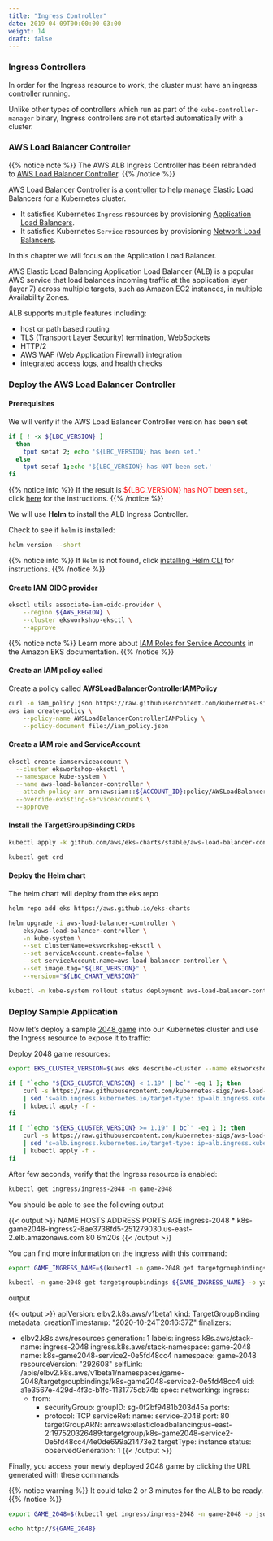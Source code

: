 ```yaml
---
title: "Ingress Controller"
date: 2019-04-09T00:00:00-03:00
weight: 14
draft: false
---
```


### Ingress Controllers

In order for the Ingress resource to work, the cluster must have an ingress controller running.

Unlike other types of controllers which run as part of the `kube-controller-manager` binary, Ingress controllers are not started automatically with a cluster.

### AWS Load Balancer Controller

{{% notice note %}}
The AWS ALB Ingress Controller has been rebranded to [AWS Load Balancer Controller](https://github.com/kubernetes-sigs/aws-load-balancer-controller).
{{% /notice %}}

AWS Load Balancer Controller is a [controller](https://kubernetes.io/docs/concepts/architecture/controller/) to help manage Elastic Load Balancers for a Kubernetes cluster.

* It satisfies Kubernetes `Ingress` resources by provisioning [Application Load Balancers](https://docs.aws.amazon.com/elasticloadbalancing/latest/application/introduction.html).
* It satisfies Kubernetes `Service` resources by provisioning [Network Load Balancers](https://docs.aws.amazon.com/elasticloadbalancing/latest/network/introduction.html).

In this chapter we will focus on the Application Load Balancer.

AWS Elastic Load Balancing Application Load Balancer (ALB) is a popular AWS service that load balances incoming traffic at the application layer (layer 7) across multiple targets, such as Amazon EC2 instances, in multiple Availability Zones.

ALB supports multiple features including:

* host or path based routing
* TLS (Transport Layer Security) termination, WebSockets
* HTTP/2
* AWS WAF (Web Application Firewall) integration
* integrated access logs, and health checks

### Deploy the AWS Load Balancer Controller

#### Prerequisites

We will verify if the AWS Load Balancer Controller version has been set

```bash
if [ ! -x ${LBC_VERSION} ]
  then
    tput setaf 2; echo '${LBC_VERSION} has been set.'
  else
    tput setaf 1;echo '${LBC_VERSION} has NOT been set.'
fi
```

{{% notice info %}}
If the result is <span style="color:red">${LBC_VERSION} has NOT been set.</span>, click [here](/020_prerequisites/k8stools/#set-the-aws-load-balancer-controller-version) for the instructions.
{{% /notice %}}

We will use **Helm** to install the ALB Ingress Controller.

Check to see if `helm` is installed:

```bash
helm version --short
```

{{% notice info %}}
If `Helm` is not found, click [installing Helm CLI](/beginner/060_helm/helm_intro/install/index.html) for instructions.
{{% /notice %}}

#### Create IAM OIDC provider

```bash
eksctl utils associate-iam-oidc-provider \
    --region ${AWS_REGION} \
    --cluster eksworkshop-eksctl \
    --approve
```

{{% notice note %}}
Learn more about [IAM Roles for Service Accounts](https://docs.aws.amazon.com/eks/latest/userguide/iam-roles-for-service-accounts.html) in the Amazon EKS documentation.
{{% /notice %}}

#### Create an IAM policy called

Create a policy called **AWSLoadBalancerControllerIAMPolicy**

```bash
curl -o iam_policy.json https://raw.githubusercontent.com/kubernetes-sigs/aws-load-balancer-controller/${LBC_VERSION}/docs/install/iam_policy.json
aws iam create-policy \
    --policy-name AWSLoadBalancerControllerIAMPolicy \
    --policy-document file://iam_policy.json
```

#### Create a IAM role and ServiceAccount

```bash
eksctl create iamserviceaccount \
  --cluster eksworkshop-eksctl \
  --namespace kube-system \
  --name aws-load-balancer-controller \
  --attach-policy-arn arn:aws:iam::${ACCOUNT_ID}:policy/AWSLoadBalancerControllerIAMPolicy \
  --override-existing-serviceaccounts \
  --approve
```

#### Install the TargetGroupBinding CRDs

```bash
kubectl apply -k github.com/aws/eks-charts/stable/aws-load-balancer-controller/crds?ref=master

kubectl get crd
```

#### Deploy the Helm chart

The helm chart will deploy from the eks repo

```bash
helm repo add eks https://aws.github.io/eks-charts

helm upgrade -i aws-load-balancer-controller \
    eks/aws-load-balancer-controller \
    -n kube-system \
    --set clusterName=eksworkshop-eksctl \
    --set serviceAccount.create=false \
    --set serviceAccount.name=aws-load-balancer-controller \
    --set image.tag="${LBC_VERSION}" \
    --version="${LBC_CHART_VERSION}"

kubectl -n kube-system rollout status deployment aws-load-balancer-controller
```

### Deploy Sample Application

Now let’s deploy a sample [2048 game](https://gabrielecirulli.github.io/2048/) into our Kubernetes cluster and use the Ingress resource to expose it to traffic:

Deploy 2048 game resources:

```bash
export EKS_CLUSTER_VERSION=$(aws eks describe-cluster --name eksworkshop-eksctl --query cluster.version --output text)

if [ "`echo "${EKS_CLUSTER_VERSION} < 1.19" | bc`" -eq 1 ]; then     
    curl -s https://raw.githubusercontent.com/kubernetes-sigs/aws-load-balancer-controller/v2.3.1/docs/examples/2048/2048_full.yaml \
    | sed 's=alb.ingress.kubernetes.io/target-type: ip=alb.ingress.kubernetes.io/target-type: instance=g' \
    | kubectl apply -f -
fi

if [ "`echo "${EKS_CLUSTER_VERSION} >= 1.19" | bc`" -eq 1 ]; then     
    curl -s https://raw.githubusercontent.com/kubernetes-sigs/aws-load-balancer-controller/v2.3.1/docs/examples/2048/2048_full_latest.yaml \
    | sed 's=alb.ingress.kubernetes.io/target-type: ip=alb.ingress.kubernetes.io/target-type: instance=g' \
    | kubectl apply -f -
fi
```

After few seconds, verify that the Ingress resource is enabled:

```bash
kubectl get ingress/ingress-2048 -n game-2048
```

You should be able to see the following output

{{< output >}}
NAME           HOSTS   ADDRESS                                                                  PORTS   AGE
ingress-2048   *       k8s-game2048-ingress2-8ae3738fd5-251279030.us-east-2.elb.amazonaws.com   80      6m20s
{{< /output >}}

You can find more information on the ingress with this command:

```bash
export GAME_INGRESS_NAME=$(kubectl -n game-2048 get targetgroupbindings -o jsonpath='{.items[].metadata.name}')

kubectl -n game-2048 get targetgroupbindings ${GAME_INGRESS_NAME} -o yaml
```

output

{{< output >}}
apiVersion: elbv2.k8s.aws/v1beta1
kind: TargetGroupBinding
metadata:
  creationTimestamp: "2020-10-24T20:16:37Z"
  finalizers:
  - elbv2.k8s.aws/resources
  generation: 1
  labels:
    ingress.k8s.aws/stack-name: ingress-2048
    ingress.k8s.aws/stack-namespace: game-2048
  name: k8s-game2048-service2-0e5fd48cc4
  namespace: game-2048
  resourceVersion: "292608"
  selfLink: /apis/elbv2.k8s.aws/v1beta1/namespaces/game-2048/targetgroupbindings/k8s-game2048-service2-0e5fd48cc4
  uid: a1e3567e-429d-4f3c-b1fc-1131775cb74b
spec:
  networking:
    ingress:
    - from:
      - securityGroup:
          groupID: sg-0f2bf9481b203d45a
      ports:
      - protocol: TCP
  serviceRef:
    name: service-2048
    port: 80
  targetGroupARN: arn:aws:elasticloadbalancing:us-east-2:197520326489:targetgroup/k8s-game2048-service2-0e5fd48cc4/4e0de699a21473e2
  targetType: instance
status:
  observedGeneration: 1
{{< /output >}}

Finally, you access your newly deployed 2048 game by clicking the URL generated with these commands

{{% notice warning %}}
It could take 2 or 3 minutes for the ALB to be ready.
{{% /notice %}}

```bash
export GAME_2048=$(kubectl get ingress/ingress-2048 -n game-2048 -o jsonpath='{.status.loadBalancer.ingress[0].hostname}')

echo http://${GAME_2048}
```
